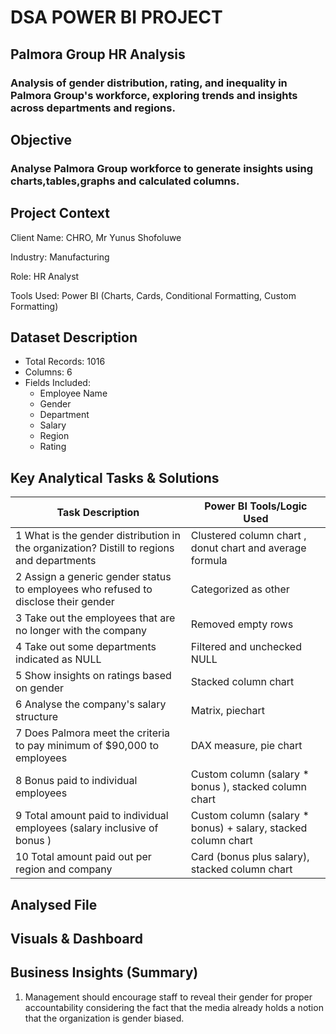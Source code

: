 # DSA POWER BI PROJECT
## Palmora Group HR Analysis
### Analysis of gender distribution, rating, and inequality in Palmora Group's workforce, exploring trends and insights across departments and regions.

## Objective

### Analyse Palmora Group workforce to generate insights using charts,tables,graphs and calculated columns.

## Project Context
Client Name: CHRO, Mr Yunus Shofoluwe

Industry: Manufacturing

Role: HR Analyst

Tools Used: Power BI (Charts, Cards, Conditional Formatting, Custom Formatting)

## Dataset Description
* Total Records: 1016
* Columns: 6
* Fields Included:
   * Employee Name
   * Gender
   * Department
   * Salary
   * Region
   * Rating

## Key Analytical Tasks & Solutions
| Task Description | Power BI Tools/Logic Used |
| ---------------- | ------------------------- |
| 1  What is the gender distribution in the organization? Distill to regions and departments | Clustered column chart , donut chart and average formula |
| 2  Assign a generic gender status to employees who refused to disclose their gender | Categorized as other |
| 3  Take out the employees that are no longer with the company | Removed empty rows
| 4  Take out some departments indicated as NULL | Filtered and unchecked NULL |
| 5  Show insights on ratings based on gender | Stacked column chart |
| 6  Analyse the company's salary structure | Matrix, piechart |
| 7  Does Palmora meet the criteria to pay minimum of $90,000 to employees | DAX measure, pie chart |
| 8  Bonus paid to individual employees | Custom column (salary * bonus ), stacked column chart |
| 9  Total amount paid to individual employees (salary inclusive of bonus ) | Custom column (salary * bonus) + salary, stacked column chart |
| 10 Total amount paid out per region and company | Card (bonus plus salary), stacked column chart |

## Analysed File

## Visuals & Dashboard


## Business Insights (Summary)
1. Management should encourage staff to reveal their gender for proper accountability considering the fact that the media already holds a notion that the organization is gender biased.



